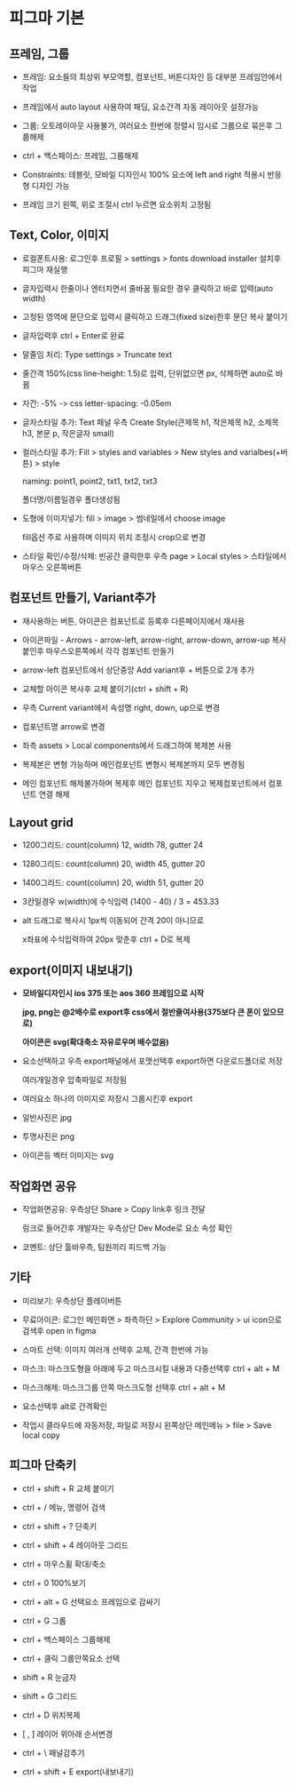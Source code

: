 # 피그마 기본

## 프레임, 그룹

- 프레임: 요소들의 최상위 부모역할, 컴포넌트, 버튼디자인 등 대부분 프레임안에서 작업

- 프레임에서 auto layout 사용하여 패딩, 요소간격 자동 레이아웃 설정가능

- 그룹: 오토레이아웃 사용불가, 여러요소 한번에 정렬시 임시로 그룹으로 묶은후 그룹해제

- ctrl + 백스페이스: 프레임, 그룹해제

- Constraints: 테블릿, 모바일 디자인시 100% 요소에 left and right 적용시 반응형 디자인 가능

- 프레임 크기 왼쪽, 위로 조절시 ctrl 누르면 요소위치 고정됨

## Text, Color, 이미지

- 로컬폰트사용: 로그인후 프로필 > settings > fonts download installer 설치후 피그마 재실행

- 글자입력시 한줄이나 엔터치면서 줄바꿈 필요한 경우 클릭하고 바로 입력(auto width)

- 고정된 영역에 문단으로 입력시 클릭하고 드래그(fixed size)한후 문단 복사 붙이기

- 글자입력후 ctrl + Enter로 완료

- 말줄임 처리: Type settings > Truncate text

- 줄간격 150%(css line-height: 1.5)로 입력, 단위없으면 px, 삭제하면 auto로 바뀜

- 자간: -5% -> css letter-spacing: -0.05em

- 글자스타일 추가: Text 패널 우측 Create Style(큰제목 h1, 작은제목 h2,  소제목 h3, 본문 p, 작은글자 small)

- 컬러스타일 추가: Fill > styles and variables >  New styles and varialbes(+버튼) > style
  
  naming: point1, point2, txt1, txt2, txt3
  
  폴더명/이름일경우 폴더생성됨

- 도형에 이미지넣기: fill > image > 썸네일에서 choose image
  
  fill옵션 주로 사용하며 이미지 위치 조정시 crop으로 변경

- 스타일 확인/수정/삭제: 빈공간 클릭한후 우측 page > Local styles > 스타일에서 마우스 오른쪽버튼

## 컴포넌트 만들기, Variant추가

- 재사용하는 버튼, 아이콘은 컴포넌트로 등록후 다른페이지에서 재사용 

- 아이콘파일 - Arrows - arrow-left, arrow-right,  arrow-down, arrow-up 복사붙인후 마우스오른쪽에서 각각 컴포넌트 만들기

- arrow-left 컴포넌트에서 상단중앙 Add variant후 + 버튼으로 2개 추가

- 교체할 아이콘 복사후 교체 붙이기(ctrl + shift + R)

- 우측 Current variant에서 속성명 right, down, up으로 변경

- 컴포넌트명 arrow로 변경

- 좌측 assets > Local components에서 드래그하여 복제본 사용

- 복제본은 변형 가능하며 메인컴포넌트 변형시 복제본까지 모두 변경됨

- 메인 컴포넌트 해제불가하며 복제후 메인 컴포넌트 지우고 복제컴포넌트에서 컴포넌트 연결 해제 

## Layout grid

- 1200그리드: count(column) 12, width 78, gutter 24

- 1280그리드: count(column) 20, width 45, gutter 20

- 1400그리드: count(column) 20, width 51, gutter 20

- 3칸일경우 w(width)에 수식입력 (1400 - 40) / 3 = 453.33

- alt 드래그로 복사시 1px씩 이동되어 간격 20이 아니므로
  
  x좌표에 수식입력하여 20px 맞춘후 ctrl + D로 복제

## export(이미지 내보내기)

- **모바일디자인시 ios 375 또는 aos 360 프레임으로 시작**
  
  **jpg, png는 @2배수로 export후 css에서 절반줄여사용(375보다 큰 폰이 있으므로)**
  
  **아이콘은 svg(확대축소 자유로우며 배수없음)**

- 요소선택하고 우측 export패널에서 포맷선택후 export하면 다운로드폴더로 저장
  
  여러개일경우 압축파일로 저장됨

- 여러요소 하나의 이미지로 저장시 그룹시킨후 export

- 일반사진은 jpg

- 투명사진은 png

- 아이콘등 벡터 이미지는 svg

## 작업화면 공유

- 작업화면공유: 우측상단 Share > Copy link후 링크 전달
  
  링크로 들어간후 개발자는 우측상단 Dev Mode로 요소 속성 확인

- 코멘트: 상단 툴바우측, 팀원끼리 피드백 가능

## 기타

- 미리보기: 우측상단 플레이버튼

- 무료아이콘: 로그인 메인화면 > 좌측하단 > Explore Community > ui icon으로 검색후 open in figma

- 스마트 선택: 이미지 여러개 선택후 교체, 간격 한번에 가능

- 마스크: 마스크도형을 아래에 두고 마스크시킬 내용과 다중선택후 ctrl + alt + M

- 마스크해제: 마스크그룹 안쪽 마스크도형 선택후 ctrl + alt + M

- 요소선택후 alt로 간격확인

- 작업시 클라우드에 자동저장, 파일로 저장시 왼쪽상단 메인메뉴 > file > Save local copy

## 피그마 단축키

- ctrl + shift + R 교체 붙이기

- ctrl + /  메뉴, 명령어 검색

- ctrl + shift + ? 단축키

- ctrl + shift + 4 레이아웃 그리드

- ctrl + 마우스휠 확대/축소

- ctrl + 0 100%보기

- ctrl + alt + G 선택요소 프레임으로 감싸기

- ctrl + G 그룹

- ctrl + 백스페이스 그룹해제

- ctrl + 클릭 그룹안쪽요소 선택

- shift + R 눈금자

- shift + G 그리드

- ctrl + D 위치복제

- [ , ] 레이어 위아래 순서변경

- ctrl + \ 패널감추기

- ctrl + shift + E export(내보내기)
